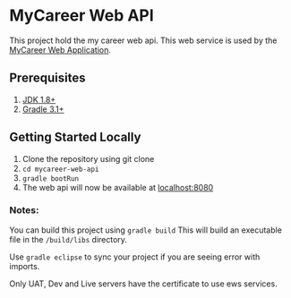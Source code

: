 # MyCareer Web API

This project hold the my career web api. This web service is used by the [MyCareer Web Application](http://slnxlrgceglab01.edin.uk.sopra/mycareer/mycareer-rest-app).

## Prerequisites 

1. [JDK 1.8+](http://www.oracle.com/technetwork/java/javase/downloads/index.html)
2. [Gradle 3.1+](https://gradle.org/gradle-download/)

## Getting Started Locally

1. Clone the repository using git clone 
2. `cd mycareer-web-api`
3. `gradle bootRun`
4. The web api will now be available at [localhost:8080](http://localhost:8080/)

### Notes:
You can build this project using `gradle build`
This will build an executable file in the `/build/libs` directory.

Use `gradle eclipse` to sync your project if you are seeing error with imports.

Only UAT, Dev and Live servers have the certificate to use ews services. 